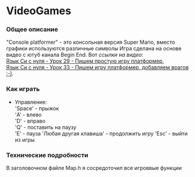 # VideoGames

### Общее описание
 "Console platformer" - это консольная версия Super Mario, вместо графики используются различные символы
 Игра сделана на основе видео с ютуб канала Begin End. Вот *ссылки на видео*:  
[Язык Си с нуля - Урок 29 - Пишем простую игру платформер](https://www.youtube.com/watch?v=7sTPrktLLBo&list=PLBOPkQsFLCR2DWRY74L03FmbRtz_Yy73_&index=30),  
[Язык Си с нуля - Урок 33 - Пишем игру платформер, добавляем врагов :-)](https://www.youtube.com/watch?v=8QDgZ3GNlt8&list=PLBOPkQsFLCR2DWRY74L03FmbRtz_Yy73_&index=34).

### Как играть
- Управление:  
'Space' - прыжок  
'A' - влево  
'D' - вправо  
'Q' - поставить на паузу  
'E' - пауза
'Любая другая клавиша' - продолжить игру
'Esc' - выйти из игры  

### Технические подробности
В заголовочном файле Map.h я сосредоточил все игроввые функции